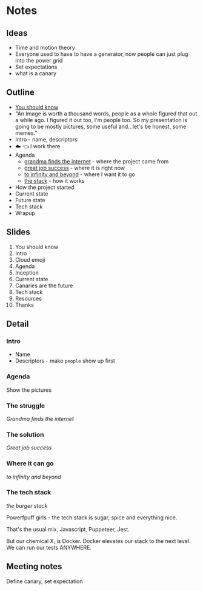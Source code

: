 # Notes

## Ideas

- Time and motion theory
- Everyone used to have to have a generator, now people can just plug into the power grid
- Set expectations
- what is a canary

## Outline

- [You should know][3]
- "An Image is worth a thousand words, people as a whole figured that out a while ago. I figured it out too, I'm people too. So my presentation is going to be mostly pictures, some useful and...let's be honest, some memes."
- Intro - name, descriptors
- ☁️ 👈 I work there
- Agenda
  - [grandma finds the internet][0] - where the project came from
  - [great job success][1] - where it is right now
  - [to infinity and beyond][2] - where I want it to go
  - [the stack][4] - how it works
- How the project started
- Current state
- Future state
- Tech stack
- Wrapup

## Slides

1. You should know
2. Intro
3. Cloud emoji
4. Agenda
5. Inception
6. Current state
7. Canaries are the future
8. Tech stack
9. Resources
10. Thanks

## Detail

### Intro

- Name
- Descriptors - make `people` show up first

### Agenda

Show the pictures

### The struggle

_Grandma finds the internet_

### The solution

_Great job success_

### Where it can go

_to infinity and beyond_

### The tech stack

_the burger stack_

Powerfpuff girls - the tech stack is sugar, spice and everything nice.

That's the usual mix, Javascript, Puppeteer, Jest.

But our chemical X, is Docker. Docker elevates our stack to the next level. We can run our tests ANYWHERE.

## Meeting notes

Define canary, set expectation

[0]: https://imgflip.com/memegenerator/Grandma-Finds-The-Internet
[1]: https://giphy.com/gifs/retro-thumbs-up-XreQmk7ETCak0
[2]: https://goo.gl/KRCzzU
[3]: https://secureimg.stitcher.com/feedimageswide/480x270_100921.jpg
[4]: http://8.media.bustedtees.cvcdn.com/9/-/bustedtees.9341ea69-a0fc-411f-ac58-c2dd6d6d.gif
